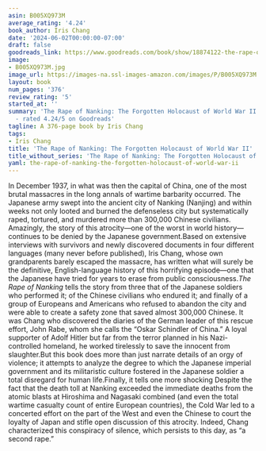 ```yaml
---
asin: B005XQ973M
average_rating: '4.24'
book_author: Iris Chang
date: '2024-06-02T00:00:00-07:00'
draft: false
goodreads_link: https://www.goodreads.com/book/show/18874122-the-rape-of-nanking
image:
- B005XQ973M.jpg
image_url: https://images-na.ssl-images-amazon.com/images/P/B005XQ973M.01._SCLZZZZZZZ.jpg
layout: book
num_pages: '376'
review_rating: '5'
started_at: ''
summary: 'The Rape of Nanking: The Forgotten Holocaust of World War II by Iris Chang
  - rated 4.24/5 on Goodreads'
tagline: A 376-page book by Iris Chang
tags:
- Iris Chang
title: 'The Rape of Nanking: The Forgotten Holocaust of World War II'
title_without_series: 'The Rape of Nanking: The Forgotten Holocaust of World War II'
yaml: the-rape-of-nanking-the-forgotten-holocaust-of-world-war-ii
---
```


In December 1937, in what was then the capital of China, one of the most brutal massacres in the long annals of wartime barbarity occurred. The Japanese army swept into the ancient city of Nanking (Nanjing) and within weeks not only looted and burned the defenseless city but systematically raped, tortured, and murdered more than 300,000 Chinese civilians. Amazingly, the story of this atrocity—one of the worst in world history—continues to be denied by the Japanese government.Based on extensive interviews with survivors and newly discovered documents in four different languages (many never before published), Iris Chang, whose own grandparents barely escaped the massacre, has written what will surely be the definitive, English-language history of this horrifying episode—one that the Japanese have tried for years to erase from public consciousness.<i>The Rape of Nanking</i> tells the story from three that of the Japanese soldiers who performed it; of the Chinese civilians who endured it; and finally of a group of Europeans and Americans who refused to abandon the city and were able to create a safety zone that saved almost 300,000 Chinese. It was Chang who discovered the diaries of the German leader of this rescue effort, John Rabe, whom she calls the “Oskar Schindler of China.” A loyal supporter of Adolf Hitler but far from the terror planned in his Nazi-controlled homeland, he worked tirelessly to save the innocent from slaughter.But this book does more than just narrate details of an orgy of violence; it attempts to analyze the degree to which the Japanese imperial government and its militaristic culture fostered in the Japanese soldier a total disregard for human life.Finally, it tells one more shocking Despite the fact that the death toll at Nanking exceeded the immediate deaths from the atomic blasts at Hiroshima and Nagasaki combined (and even the total wartime casualty count of entire European countries), the Cold War led to a concerted effort on the part of the West and even the Chinese to court the loyalty of Japan and stifle open discussion of this atrocity. Indeed, Chang characterized this conspiracy of silence, which persists to this day, as “a second rape.”